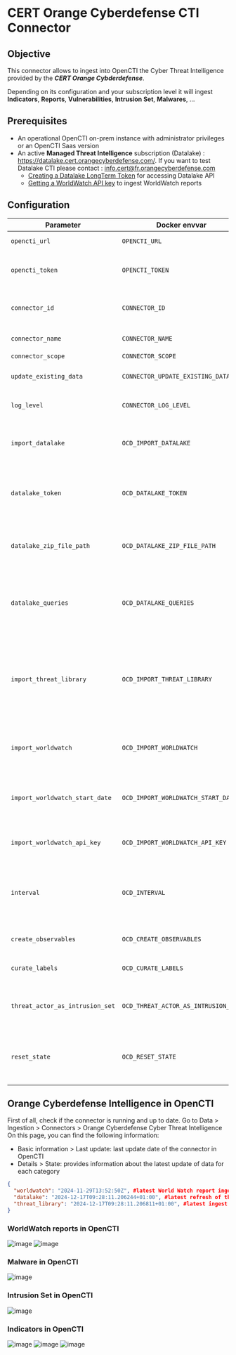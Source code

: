 # CERT Orange Cyberdefense CTI Connector

## Objective

This connector allows to ingest into OpenCTI the Cyber Threat Intelligence provided by the ***CERT Orange Cybderdefense***.

Depending on its configuration and your subscription level it will ingest **Indicators**, **Reports**, **Vulnerabilities**, **Intrusion Set**, **Malwares**, ...

## Prerequisites
- An operational OpenCTI on-prem instance with administrator privileges or an OpenCTI Saas version
- An active **Managed Threat Intelligence** subscription (Datalake) : https://datalake.cert.orangecyberdefense.com/. If you want to test Datalake CTI please contact : info.cert@fr.orangecyberdefense.com 
  - [Creating a Datalake LongTerm Token](https://datalake.cert.orangecyberdefense.com/gui/my-account) for accessing Datalake API
  - [Getting a WorldWatch API key](https://api-ww.cert.orangecyberdefense.com/api/docs) to ingest WorldWatch reports

## Configuration

| Parameter                       | Docker envvar                       | Mandatory | Description                                                                                                                                                                                                                                                     |
|---------------------------------|-------------------------------------|-----------|-----------------------------------------------------------------------------------------------------------------------------------------------------------------------------------------------------------------------------------------------------------------|
| `opencti_url`                   | `OPENCTI_URL`                       | Yes       | The URL of the OpenCTI platform.                                                                                                                                                                                                                                |
| `opencti_token`                 | `OPENCTI_TOKEN`                     | Yes       | The default admin token configured in the OpenCTI platform parameters file.                                                                                                                                                                                     |
| `connector_id`                  | `CONNECTOR_ID`                      | Yes       | A valid arbitrary `UUIDv4` that must be unique for this connector.                                                                                                                                                                                              |
| `connector_name`                | `CONNECTOR_NAME`                    | Yes       | `Orange Cyberdefense Cyber Threat Intelligence`                                                                                                                                                                                                                 |
| `connector_scope`               | `CONNECTOR_SCOPE`                   | Yes       | `ocd`                                                                                                                                                                                                                                                           |
| `update_existing_data`          | `CONNECTOR_UPDATE_EXISTING_DATA`    | Yes       | Update data already ingested into the platform.                                                                                                                                                                                                                 |
| `log_level`                     | `CONNECTOR_LOG_LEVEL`               | No        | Log output for the connector. Defaults to `INFO`.                                                                                                                                                                                                               |
| `import_datalake`               | `OCD_IMPORT_DATALAKE`               | Yes       | Set if you want to ingest indicators collections from the Datalake. Defaults to `True`.                                                                                                                                                                         |
| `datalake_token`                | `OCD_DATALAKE_TOKEN`                | No        | Long Term Token used to access Datalake API. Mandatory if `OCD_IMPORT_DATALAKE` set to `True`.                                                                                                                                                                  |
| `datalake_zip_file_path`        | `OCD_DATALAKE_ZIP_FILE_PATH`        | No        | Path were temporary ZIP files will be saved. Defaults to `/opt/opencti-connector-orange-cyberdefense`.                                                                                                                                                          |
| `datalake_queries`              | `OCD_DATALAKE_QUERIES`              | No        | List of search `query_hash` for indicator's collection you want to ingest. Mandatory if `OCD_IMPORT_DATALAKE` set to `True`.                                                                                                                                    |
| `import_threat_library`         | `OCD_IMPORT_THREAT_LIBRARY`         | Yes       | If `True`, at each run the latest 500 entries (Malware, Intrusion Set, Tools, Attack Patterns, Vulnerabilities, ...) from the [Datalake Threat Library](https://datalake.cert.orangecyberdefense.com/gui/threats-library) will be ingested. Defaults to `True`. |
| `import_worldwatch`             | `OCD_IMPORT_WORLDWATCH`             | Yes       | If `True`, World Watch reports will be ingested into OpenCTI. Defaults to `True`.                                                                                                                                                                               |
| `import_worldwatch_start_date`  | `OCD_IMPORT_WORLDWATCH_START_DATE`  | No        | Start date for import of World Watch reports. Defaults to `2022-01-01`. Mandatory if `OCD_IMPORT_WORLDWATCH` set to `True`.                                                                                                                                     |
| `import_worldwatch_api_key`     | `OCD_IMPORT_WORLDWATCH_API_KEY`     | No        | WorldWatch API Key. Mandatory if `OCD_IMPORT_WORLDWATCH` set to `True`.                                                                                                                                                                                         |
| `interval`                      | `OCD_INTERVAL`                      | Yes       | Time interval in minutes defining the frequency of the data ingestion process. Minimum recommended `30`. Defaults to `30`.                                                                                                                                      |
| `create_observables`            | `OCD_CREATE_OBSERVABLES`            | No        | Create observables from indicators. Defaults to `True`.                                                                                                                                                                                                         |
| `curate_labels`                 | `OCD_CURATE_LABELS`                 | No        | Adapt Datalake CTI tags as STIX labels. Defaults to `True`.                                                                                                                                                                                                     |
| `threat_actor_as_intrusion_set` | `OCD_THREAT_ACTOR_AS_INTRUSION_SET` | No        | Transform Threat Actor objects from Datalake to Intrusion Set objects. Defaults to `True`.                                                                                                                                                                      |
| `reset_state`                   | `OCD_RESET_STATE`                   | No        | Force the use of the start date from the config instead of getting the state saved in OpenCTI. Defaults to `False`.                                                                                                                                             |

## Orange Cyberdefense Intelligence in OpenCTI

First of all, check if the connector is running and up to date.
Go to Data > Ingestion > Connectors > Orange Cyberdefense Cyber Threat Intelligence
On this page, you can find the following information:
- Basic information > Last update: last update date of the connector in OpenCTI
- Details > State: provides information about the latest update of data for each category
```json
{
  "worldwatch": "2024-11-29T13:52:50Z", #latest World Watch report ingested
  "datalake": "2024-12-17T09:28:11.206244+01:00", #latest refresh of the indicators ingested from "datalake_queries"
  "threat_library": "2024-12-17T09:28:11.206811+01:00", #latest ingest of the threat library entities
}
```
### WorldWatch reports in OpenCTI
![image](./media/Report.png)
![image](./media/Report_2.png)

### Malware in OpenCTI
![image](./media/Malware.png)

### Intrusion Set in OpenCTI
![image](./media/Intrusion_set.png)

### Indicators in OpenCTI
![image](./media/Indicator_1.png)
![image](./media/Indicator_2.png)
![image](./media/Indicator_3.png)